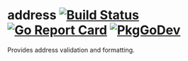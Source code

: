 # address [![Build Status](https://travis-ci.com/bojanz/address.png?branch=master)](https://travis-ci.com/bojanz/address) [![Go Report Card](https://goreportcard.com/badge/github.com/bojanz/address)](https://goreportcard.com/report/github.com/bojanz/address) [![PkgGoDev](https://pkg.go.dev/badge/github.com/bojanz/address)](https://pkg.go.dev/github.com/bojanz/address)

Provides address validation and formatting.
